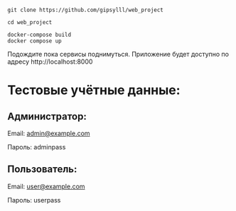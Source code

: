 ```cli

git clone https://github.com/gipsylll/web_project 

cd web_project

docker-compose build
docker compose up
```
Подождите пока сервисы поднимуться.
Приложение будет доступно по адресу http://localhost:8000

# Тестовые учётные данные:

## Администратор:
Email: admin@example.com

Пароль: adminpass
## Пользователь:
Email: user@example.com

Пароль: userpass
